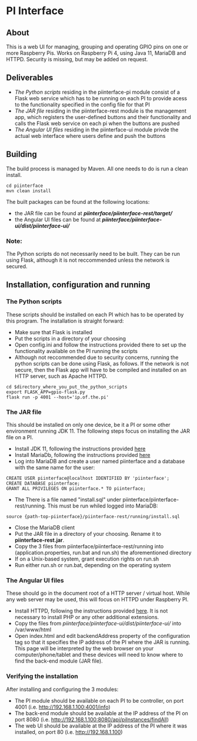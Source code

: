 # PI Interface


## About
This is a web UI for managing, grouping and operating GPIO pins on one or more Raspberry Pis. Works on Raspberry Pi 4, using Java 11, MariaDB and HTTPD. Security is missing, but may be added on request.


## Deliverables
- *The Python scripts* residing in the piinterface-pi module consist of a Flask web service which has to be running on each PI to provide acess to the functionality specified in the config file for that PI
- *The JAR file* residing in the piinterface-rest module is the management app, which registers the user-defined buttons and their functionality and calls the Flask web service on each pi when the buttons are pushed
- *The Angular UI files* residing in the piinterface-ui module privde the actual web interface where users define and push the buttons


## Building
The build process is managed by Maven. All one needs to do is run a clean install.
```
cd piinterface
mvn clean install
```

The built packages can be found at the following locations:
 - the JAR file can be found at **_piinterface/piinterface-rest/target/_**
 - the Angular UI files can be found at **_piinterface/piinterface-ui/dist/piinterface-ui/_**

### Note:
The Python scripts do not necessarily need to be built. They can be run using Flask, although it is not reccommended unless the network is secured. 


## Installation, configuration and running

### The Python scripts
These scripts should be installed on each PI which has to be operated by this program. The installation is straight forward:
 - Make sure that Flask is installed
 - Put the scripts in a directory of your choosing
 - Open config.ini and follow the instructions provided there to set up the functionality available on the PI running the scripts
 - Although not reccommended due to security concerns, running the python scripts can be done using Flask, as follows. If the network is not secure, then the Flask app will have to be compiled and installed on an HTTP server, such as Apache HTTPD.
 ```
 cd $directory_where_you_put_the_python_scripts
 export FLASK_APP=gpio-flask.py
 flask run -p 4001 --host='ip.of.the.pi'
 ```

### The JAR file
This should be installed on only one device, be it a PI or some other environment running JDK 11. The following steps focus on installing the JAR file on a PI.
 - Install JDK 11, following the instructions provided [here](https://phoenixnap.com/kb/install-java-raspberry-pi)
 - Install MariaDb, following the instructions provided [here](https://raspberrytips.com/install-mariadb-raspberry-pi/#How_to_install_MariaDB_on_Raspbian)
 - Log into MariaDB and create a user named piinterface and a database with the same name for the user:
 ```
 CREATE USER piinterface@localhost IDENTIFIED BY 'piinterface';
 CREATE DATABASE piinterface;
 GRANT ALL PRIVILEGES ON piinterface.* TO piinterface;
 ```
 - The There is a file named "install.sql" under piinterface/piinterface-rest/running. This must be run whiled logged into MariaDB:
 ```
 source {path-top-piinterface}/piinterface-rest/running/install.sql
 ```
 - Close the MariaDB client
 - Put the JAR file in a directory of your choosing. Rename it to **piinterface-rest.jar**.
 - Copy the 3 files from piinterface/piinterface-rest/running into (application.properties, run.bat and run.sh) the aforementioned directory
 - If on a Unix-based system, grant execution rights on run.sh
 - Run either run.sh or run.bat, depending on the operating system

### The Angular UI files
These should go in the document root of a HTTP server / virtual host. While any web server may be used, this will focus on HTTPD under Raspberry PI.
 - Install HTTPD, following the instructions provided [here](https://www.raspberrypi.org/documentation/remote-access/web-server/apache.md). It is not necessary to install PHP or any other additional extensions.
 - Copy the files from *piinterface/piinterface-ui/dist/piinterface-ui/* into /var/www/html
 - Open index.html and edit backendAddress property of the configuration tag so that it specifies the IP address of the PI where the JAR is running. This page will be interpreted by the web browser on your computer/phone/tablet and these devices will need to know where to find the back-end module (JAR file).

### Verifying the installation
After installing and configuring the 3 modules:
 - The PI module should be available on each PI to be controller, on port 4001 (i.e. http://192.168.1.100:4001/info)
 - The back-end module should be available at the IP address of the PI on port 8080 (i.e. http://192.168.1.100:8080/api/piInstances/findAll)
 - The web UI should be available at the IP address of the PI where it was installed, on port 80 (i.e. http://192.168.1.100)



